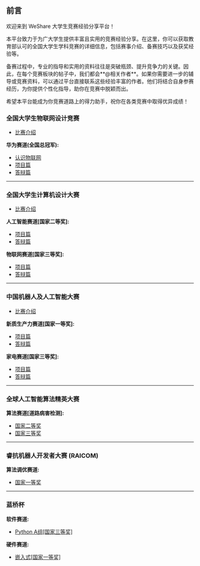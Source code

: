 
## 前言

欢迎来到 WeShare 大学生竞赛经验分享平台！

本平台致力于为广大学生提供丰富且实用的竞赛经验分享。在这里，你可以获取教育部认可的全国大学生学科竞赛的详细信息，包括赛事介绍、备赛技巧以及获奖经验等。

备赛过程中，专业的指导和实用的资料往往是突破瓶颈、提升竞争力的关键。因此，在每个竞赛板块的帖子中，我们都会**@相关作者**。如果你需要进一步的辅导或竞赛资料，可以通过平台直接联系这些经验丰富的作者。他们将结合自身参赛经历，为你提供个性化指导，助你在竞赛中脱颖而出。

希望本平台能成为你竞赛道路上的得力助手，祝你在各类竞赛中取得优异成绩！

### 全国大学生物联网设计竞赛

- [比赛介绍](全国大学生物联网设计竞赛/初识篇.md)

**华为赛道(全国总冠军):**
- [认识物联网](全国大学生物联网设计竞赛/华为赛道/认识物联网.md)
- [项目篇](全国大学生计算机设计大赛/物联网赛道/coming.md)
- [答辩篇](全国大学生计算机设计大赛/物联网赛道/coming.md)

---

### 全国大学生计算机设计大赛

- [比赛介绍](全国大学生计算机设计大赛/初识篇.md)
  
**人工智能赛道[国家二等奖]:**
- [项目篇](全国大学生计算机设计大赛/人工智能赛道/coming.md)
- [答辩篇](全国大学生计算机设计大赛/人工智能赛道/coming.md)

**物联网赛道[国家三等奖]:**
- [项目篇](全国大学生计算机设计大赛/物联网赛道/coming.md)
- [答辩篇](全国大学生计算机设计大赛/物联网赛道/coming.md)

---

### 中国机器人及人工智能大赛

- [比赛介绍](全国大学生计算机设计大赛/初识篇.md)

**新质生产力赛道[国家一等奖]:**
- [项目篇](中国机器人及人工智能大赛/新质生产力赛道/coming.md)
- [答辩篇](中国机器人及人工智能大赛/新质生产力赛道/coming.md)
  
**家电赛道[国家三等奖]:**
- [项目篇](中国机器人及人工智能大赛/家电赛道/coming.md)
- [答辩篇](中国机器人及人工智能大赛/家电赛道/coming.md)

---

### 全球人工智能算法精英大赛

**算法赛道[道路病害检测]:**
- [国家二等奖](全球人工智能算法精英大赛/算法赛道[道路病害检测]/国家二等奖/基于YOLOV8改进的道路病害检测.md)
- [国家三等奖](全球人工智能算法精英大赛/算法赛道[道路病害检测]/国家三等奖/基于YOLOV8改进的道路病害检测.md)

---

### 睿抗机器人开发者大赛 (RAICOM)

**算法调优赛道:**
- [国家一等奖](睿抗机器人开发者大赛(RAICOM)/算法调优赛道/国家一等奖/比赛方案.md)

---

### 蓝桥杯

**软件赛道:**
- [Python A组[国家三等奖]](蓝桥杯/软件赛道/python国三.md)

**硬件赛道:**
- [嵌入式[国家一等奖]](蓝桥杯/硬件赛道/coming.md)
